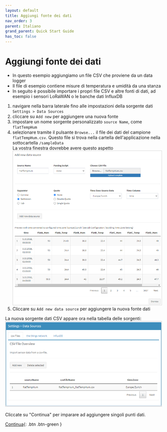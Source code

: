 ```yaml
---
layout: default
title: Aggiungi fonte dei dati
nav_order: 3
parent: Italiano
grand_parent: Quick Start Guide
has_toc: false
---
```


# Aggiungi fonte dei dati
- In questo esempio aggiungiamo un file CSV che proviene da un data logger
- Il file di esempio contiene misure di temperatura e umidità da una stanza
- In seguito è possibile importare i propri file CSV e altre fonti di dati, ad esempio i sensori LoRaWAN o le banche dati InfluxDB

1. navigare nella barra laterale fino alle impostazioni della sorgente dati `Settings > Data Sources`
1. cliccare su `Add new` per aggiungere una nuova fonte
1. impostare un nome sorgente personalizzato `source Name`, come `flatTempHum`
1. selezionare  tramite il pulsante `Browse...` il file dei dati del campione `flatTempHum.csv`. Questo file si trova nella cartella dell'applicazione nella sottocartella `/sampleData`<br>
   La vostra finestra dovrebbe avere questo aspetto<br>
   <img src="https://raw.githubusercontent.com/hslu-ige-laes/lcm/master/docs/assets/images/quickStartGuide_05.PNG" style="border:1px solid lightgrey"/><br>
1. Cliccare su `Add new data source` per aggiungere la nuova fonte dati

La nuova sorgente dati CSV appare ora nella tabella delle sorgenti:
<img src="https://raw.githubusercontent.com/hslu-ige-laes/lcm/master/docs/assets/images/quickStartGuide_06.PNG" style="border:1px solid lightgrey"/>

Cliccate su "Continua" per imparare ad aggiungere singoli punti dati.

[Continua](https://hslu-ige-laes.github.io/lcm/docs/quickStartGuide/it/addDataPoints/){: .btn .btn-green }
